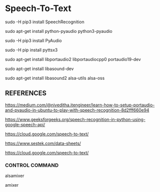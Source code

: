 # Speech-To-Text

sudo -H pip3 install SpeechRecognition

sudo apt-get install python-pyaudio python3-pyaudio

sudo -H pip3 install PyAudio

sudo -H pip install pyttsx3

sudo apt-get install libportaudio2 libportaudiocpp0 portaudio19-dev

sudo apt-get install libasound-dev

sudo apt-get install libasound2 alsa-utils alsa-oss

## REFERENCES

https://medium.com/@niveditha.itengineer/learn-how-to-setup-portaudio-and-pyaudio-in-ubuntu-to-play-with-speech-recognition-8d2fff660e94

https://www.geeksforgeeks.org/speech-recognition-in-python-using-google-speech-api/

https://cloud.google.com/speech-to-text/

https://www.sestek.com/data-sheets/

https://cloud.google.com/speech-to-text/

### CONTROL COMMAND

alsamixer

amixer
